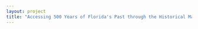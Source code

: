 ```yaml
--- 
layout: project 
title: "Accessing 500 Years of Florida's Past through the Historical Map Collection at the P.K. Yonge Library of Florida History" 
---
```




